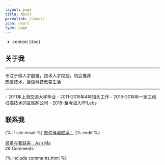 ```yaml
---
layout: page
title: About
permalink: /about/
icon: heart
type: page
---
```


* content
{:toc}

## 关于我
<hr/>
  专注于做人才配置，技术人才挖掘，机会推荐<br/>
  热爱技术，坚信科技改变生活
<hr/>
- 2011年上海交通大学毕业
- 2011-2015年4年猎头工作
- 2015-2018年一家三维扫描技术的互联网公司
- 2018-至今加入PPLabs

## 联系我

{% if site.email %}
<a href="mailto:{{site.email}}" title="email">邮件与我联系：<i class="fa fa-envelope-o" aria-hidden="true"></i></a> {% endif %}

<script type="text/javascript" src="https://platform.linkedin.com/badges/js/profile.js" async defer></script>
<div class="LI-profile-badge"  data-version="v1" data-size="medium" data-locale="en_US" data-type="vertical" data-theme="light" data-vanity="ash-ma1989"><a class="LI-simple-link" href='https://cn.linkedin.com/in/ash-ma1989?trk=profile-badge'>领英与我联系：Ash Ma</a></div>
## Comments

{% include comments.html %}
